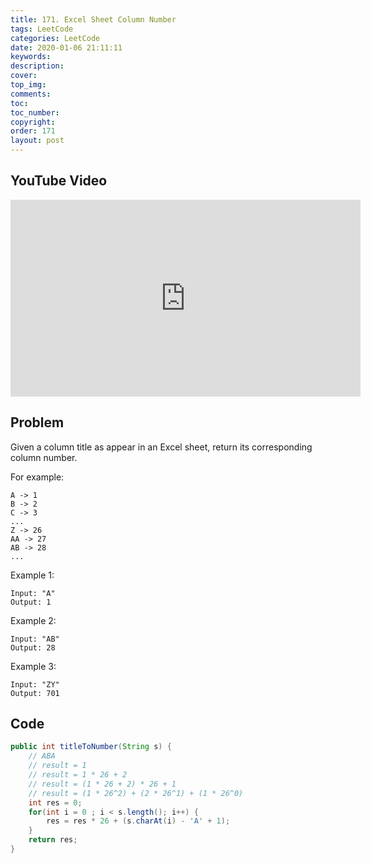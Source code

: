 ```yaml
---
title: 171. Excel Sheet Column Number
tags: LeetCode
categories: LeetCode
date: 2020-01-06 21:11:11
keywords:
description:
cover:
top_img:
comments:
toc:
toc_number:
copyright:
order: 171
layout: post
---
```


## YouTube Video

<iframe width="560" height="315" src="https://www.youtube.com/embed/6QLxVYg5cQQ" frameborder="0" allow="accelerometer; autoplay; encrypted-media; gyroscope; picture-in-picture" allowfullscreen></iframe>

## Problem

Given a column title as appear in an Excel sheet, return its corresponding column number.

For example:

    A -> 1
    B -> 2
    C -> 3
    ...
    Z -> 26
    AA -> 27
    AB -> 28
    ...

Example 1:

```
Input: "A"
Output: 1
```

Example 2:

```
Input: "AB"
Output: 28
```

Example 3:

```
Input: "ZY"
Output: 701
```

## Code

```java
public int titleToNumber(String s) {
    // ABA
    // result = 1
    // result = 1 * 26 + 2
    // result = (1 * 26 + 2) * 26 + 1
    // result = (1 * 26^2) + (2 * 26^1) + (1 * 26^0)
    int res = 0;
    for(int i = 0 ; i < s.length(); i++) {
        res = res * 26 + (s.charAt(i) - 'A' + 1);
    }
    return res;
}
```
